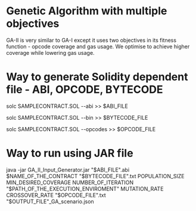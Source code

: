 # Genetic Algorithm with multiple objectives

GA-II is very similar to GA-I except it uses two objectives in its fitness function - opcode coverage and gas usage. We optimise to achieve higher coverage while 
lowering gas usage.

# Way to generate Solidity dependent file - ABI, OPCODE, BYTECODE 

solc SAMPLECONTRACT.SOL --abi >> $ABI_FILE

solc SAMPLECONTRACT.SOL --bin >> $BYTECODE_FILE

solc SAMPLECONTRACT.SOL --opcodes >> $OPCODE_FILE


# Way to run using JAR file


java -jar GA_II_Input_Generator.jar "$ABI_FILE".abi $NAME_OF_THE_CONTRACT "$BYTECODE_FILE".txt POPULATION_SIZE MIN_DESIRED_COVERAGE NUMBER_OF_ITERATION "$PATH_OF_THE_EXECUTION_ENVIROMENT" MUTATION_RATE CROSSOVER_RATE "$OPCODE_FILE".txt "$OUTPUT_FILE"_GA_scenario.json

